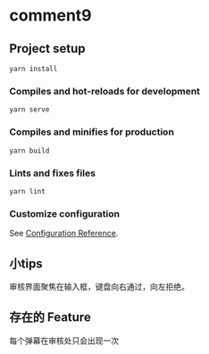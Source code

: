 # comment9

## Project setup
```
yarn install
```

### Compiles and hot-reloads for development
```
yarn serve
```

### Compiles and minifies for production
```
yarn build
```

### Lints and fixes files
```
yarn lint
```

### Customize configuration
See [Configuration Reference](https://cli.vuejs.org/config/).


## 小tips

审核界面聚焦在输入框，键盘向右通过，向左拒绝。

## 存在的 Feature

每个弹幕在审核处只会出现一次